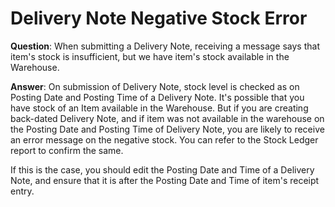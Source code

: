<!-- add-breadcrumbs -->
<!-- add-breadcrumbs -->
# Delivery Note Negative Stock Error

**Question**: When submitting a Delivery Note, receiving a message says that item's stock is insufficient, but we have item's stock available in the Warehouse.

**Answer**: On submission of Delivery Note, stock level is checked as on Posting Date and Posting Time of a Delivery Note. It's possible that you have stock of an Item available in the Warehouse. But if you are creating back-dated Delivery Note, and if item was not available in the warehouse on the Posting Date and Posting Time of Delivery Note, you are likely to receive an error message on the negative stock. You can refer to the Stock Ledger report to confirm the same.

If this is the case, you should edit the Posting Date and Time of a Delivery Note, and ensure that it is after the Posting Date and Time of item's receipt entry.